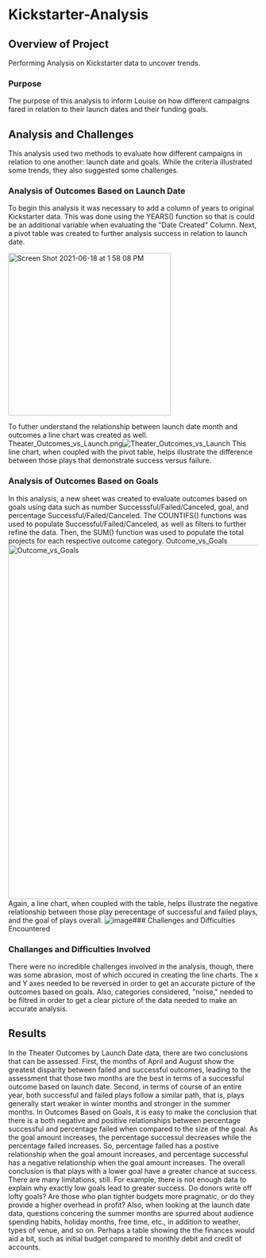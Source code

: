 # Kickstarter-Analysis
## Overview of Project
Performing Analysis on Kickstarter data to uncover trends.
### Purpose
The purpose of this analysis to inform Louise on how different campaigns fared in relation to their launch dates and their funding goals.
## Analysis and Challenges
This analysis used two methods to evaluate how different campaigns in relation to one another: launch date and goals. While the criteria illustrated some trends, they also suggested some challenges.   
### Analysis of Outcomes Based on Launch Date
To begin this analysis it was necessary to add a column of years to original Kickstarter data. This was done using the YEARS() function so that is could be an additional variable when evaluating the "Date Created" Column. Next, a pivot table was created to further analysis success in relation to launch date.

<img width="327" alt="Screen Shot 2021-06-18 at 1 58 08 PM" src="https://user-images.githubusercontent.com/84995704/122605785-8b162980-d03d-11eb-8dbc-321b0d5e8431.png">

To futher understand the relationship between launch date month and outcomes a line chart was created as well. 
Theater_Outcomes_vs_Launch.png![Theater_Outcomes_vs_Launch](https://user-images.githubusercontent.com/84995704/122606185-20b1b900-d03e-11eb-8bcc-cf3e4a5deda9.png)
This line chart, when coupled with the pivot table, helps illustrate the difference between those plays that demonstrate success versus failure. 
### Analysis of Outcomes Based on Goals
In this analysis, a new sheet was created to evaluate outcomes based on goals using data such as number Successsful/Failed/Canceled, goal, and percentage Successful/Failed/Canceled. The COUNTIFS() functions was used to populate Successful/Failed/Canceled, as well as filters to further refine the data. Then, the SUM() function was used to populate the total projects for each respective outcome category. 
Outcome_vs_Goals<img width="713" alt="Outcome_vs_Goals" src="https://user-images.githubusercontent.com/84995704/122608627-29a48980-d042-11eb-88b1-02b511a399c6.png">
Again, a line chart, when coupled with the table, helps illustrate the negative relationship between those play perecentage of successful and failed plays, and the goal of plays overall. 
![image](https://user-images.githubusercontent.com/84995704/122608932-bd765580-d042-11eb-82ed-b61d2ef6070c.png)### Challenges and Difficulties Encountered
### Challanges and Difficulties Involved
There were no incredible challenges involved in the analysis, though, there was some abrasion, most of which occured in creating the line charts. The x and Y axes needed to be reversed in order to get an accurate picture of the outcomes based on goals. Also, categories considered, "noise," needed to be filtred in order to get a clear picture of the data needed to make an accurate analysis.
## Results
  In the Theater Outcomes by Launch Date data, there are two conclusions that can be assessed. First, the months of April and August show the greatest disparity between failed and successful outcomes, leading to the assessment that those two months are the best in terms of a successful outcome based on launch date. Second, in terms of course of an entire year, both successful and failed plays follow a similar path, that is, plays generally start weaker in winter months and stronger in the summer months. 
    In Outcomes Based on Goals, it is easy to make the conclusion that there is a both negative and positive relationships between percentage successful and percentage failed when compared to the size of the goal. As the goal amount increases, the percentage successul decreases while the percentage failed increases. So, percentage failed has a postive relationship when the goal amount increases, and percentage successful has a negative relationship when the goal amount increases. The overall conclusion is that plays with a lower goal have a greater chance at success.
    There are many limitations, still. For example, there is not enough data to explain why exactly low goals lead to greater success. Do donors write off lofty goals? Are those who plan tighter budgets more pragmatic, or do they provide a higher overhead in profit? Also, when looking at the launch date data, questions concering the summer months are spurred about audience spending habits, holiday months, free time, etc., in addition to weather, types of venue, and so on. Perhaps a table showing the the finances would aid a bit, such as initial budget compared to monthly debit and credit of accounts. 
